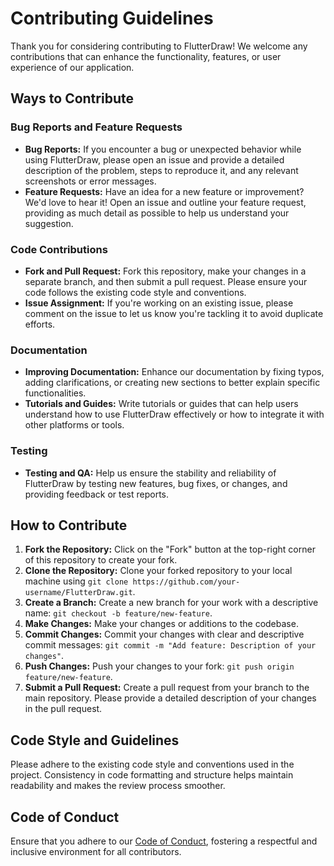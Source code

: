 # Contributing Guidelines

Thank you for considering contributing to FlutterDraw! We welcome any contributions that can enhance the functionality, features, or user experience of our application.

## Ways to Contribute

### Bug Reports and Feature Requests

- **Bug Reports:** If you encounter a bug or unexpected behavior while using FlutterDraw, please open an issue and provide a detailed description of the problem, steps to reproduce it, and any relevant screenshots or error messages.
- **Feature Requests:** Have an idea for a new feature or improvement? We'd love to hear it! Open an issue and outline your feature request, providing as much detail as possible to help us understand your suggestion.

### Code Contributions

- **Fork and Pull Request:** Fork this repository, make your changes in a separate branch, and then submit a pull request. Please ensure your code follows the existing code style and conventions.
- **Issue Assignment:** If you're working on an existing issue, please comment on the issue to let us know you're tackling it to avoid duplicate efforts.

### Documentation

- **Improving Documentation:** Enhance our documentation by fixing typos, adding clarifications, or creating new sections to better explain specific functionalities.
- **Tutorials and Guides:** Write tutorials or guides that can help users understand how to use FlutterDraw effectively or how to integrate it with other platforms or tools.

### Testing

- **Testing and QA:** Help us ensure the stability and reliability of FlutterDraw by testing new features, bug fixes, or changes, and providing feedback or test reports.

## How to Contribute

1. **Fork the Repository:** Click on the "Fork" button at the top-right corner of this repository to create your fork.
2. **Clone the Repository:** Clone your forked repository to your local machine using `git clone https://github.com/your-username/FlutterDraw.git`.
3. **Create a Branch:** Create a new branch for your work with a descriptive name: `git checkout -b feature/new-feature`.
4. **Make Changes:** Make your changes or additions to the codebase.
5. **Commit Changes:** Commit your changes with clear and descriptive commit messages: `git commit -m "Add feature: Description of your changes"`.
6. **Push Changes:** Push your changes to your fork: `git push origin feature/new-feature`.
7. **Submit a Pull Request:** Create a pull request from your branch to the main repository. Please provide a detailed description of your changes in the pull request.

## Code Style and Guidelines

Please adhere to the existing code style and conventions used in the project. Consistency in code formatting and structure helps maintain readability and makes the review process smoother.

## Code of Conduct

Ensure that you adhere to our [Code of Conduct](link-to-code-of-conduct), fostering a respectful and inclusive environment for all contributors.
